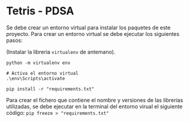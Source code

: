 # Tetris - PDSA

Se debe crear un entorno virtual para instalar los paquetes de este proyecto. Para crear un entorno virtual se debe ejecutar los siguientes pasos:

(Instalar la libreria `virtualenv` de antemano).

```
python -m virtualenv env

# Activa el entorno virtual
.\env\Scripts\activate

pip install -r "requirements.txt"

```

Para crear el fichero que contiene el nombre y versiones de las librerías utilizadas, se debe ejecutar en la terminal del entorno virual el siguiente código: `pip freeze > "requirements.txt"`
